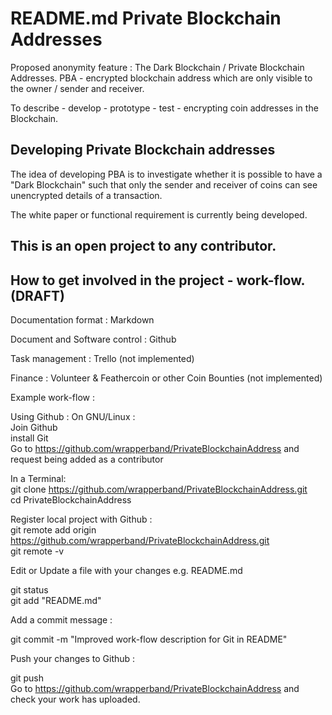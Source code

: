 README.md
Private Blockchain Addresses
============================
Proposed anonymity feature : The Dark Blockchain / Private Blockchain Addresses. 
PBA - encrypted blockchain address which are only visible to the owner / sender and receiver.

To describe - develop - prototype - test - encrypting coin addresses in the Blockchain.

Developing Private Blockchain addresses
---------------------------------------
The idea of developing PBA is to investigate whether it is possible to have a "Dark Blockchain" such that only the sender and receiver of coins can see unencrypted details of a transaction.

The white paper or functional requirement is currently being developed.

This is an open project to any contributor.
-------------------------------------------

How to get involved in the project - work-flow. (DRAFT)
-------------------------------------------------------

Documentation format : Markdown

Document and Software control : Github 

Task management : Trello (not implemented)

Finance : Volunteer & Feathercoin or other Coin Bounties (not implemented)

Example work-flow :  
  
Using Github : On GNU/Linux :  
 Join Github  
 install Git  
 Go to https://github.com/wrapperband/PrivateBlockchainAddress and request being added as a contributor  
  
In a Terminal:  
 git clone https://github.com/wrapperband/PrivateBlockchainAddress.git  
 cd PrivateBlockchainAddress  
  
Register local project with Github :  
 git remote add origin https://github.com/wrapperband/PrivateBlockchainAddress.git  
 git remote -v  
  
Edit or Update a file with your changes e.g. README.md  
  
 git status  
 git add "README.md"  

Add a commit message :  
  
 git commit -m "Improved work-flow description for Git in README"  

Push your changes to Github :  
  
 git push  
 Go to https://github.com/wrapperband/PrivateBlockchainAddress and check your work has uploaded.  

